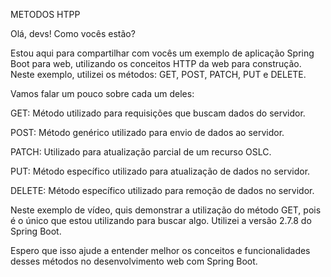 METODOS HTPP

Olá, devs! Como vocês estão?

Estou aqui para compartilhar com vocês um exemplo de aplicação Spring Boot para web, utilizando os conceitos HTTP da web para construção. Neste exemplo, utilizei os métodos: GET, POST, PATCH, PUT e DELETE.

Vamos falar um pouco sobre cada um deles:

GET: Método utilizado para requisições que buscam dados do servidor.

POST: Método genérico utilizado para envio de dados ao servidor.

PATCH: Utilizado para atualização parcial de um recurso OSLC.

PUT: Método específico utilizado para atualização de dados no servidor.

DELETE: Método específico utilizado para remoção de dados no servidor.

Neste exemplo de vídeo, quis demonstrar a utilização do método GET, pois é o único que estou utilizando para buscar algo. Utilizei a versão 2.7.8 do Spring Boot.

Espero que isso ajude a entender melhor os conceitos e funcionalidades desses métodos no desenvolvimento web com Spring Boot. 
